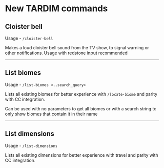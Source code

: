 # New TARDIM commands

## Cloister bell
Usage - `/cloister-bell`

Makes a loud cloister bell sound from the TV show, to signal warning or other notifications. Usage with redstone input recommended 

---

## List biomes
Usage - `/list-biomes <..search_query>`

Lists all existing biomes for better experience with `/locate-biome` and parity with CC integration. 

Can be used with no parameters to get all biomes or with a search string to only show biomes that contain it in their name

---

## List dimensions
Usage - `/list-dimensions`

Lists all existing dimensions for better experience with travel and parity with CC integration. 

